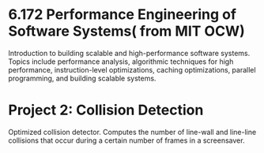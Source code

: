 # 6.172 Performance Engineering of Software Systems( from MIT OCW)
Introduction to building scalable and high-performance software systems. Topics
include performance analysis, algorithmic techniques for high performance,
instruction-level optimizations, caching optimizations, parallel programming,
and building scalable systems.
# Project 2: Collision Detection
Optimized collision detector. Computes the number of line-wall and line-line
collisions that occur during a certain number of frames in a screensaver.
